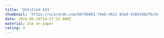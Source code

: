 ```yaml
---
title: 'Untitled 433'
thumbnail: 'https://ucarecdn.com/b0760d81-74eb-4621-83a0-43603d82f6c9/'
date: 2015-06-24T14:57:52.000Z
material: Ink on paper
rating: 4
---
```

